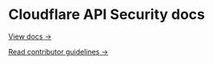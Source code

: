 # Cloudflare API Security docs
 
[View docs →](https://developers.cloudflare.com/api-security)
 
[Read contributor guidelines →](https://developers.cloudflare.com/docs-engine/contributing/content-framework)